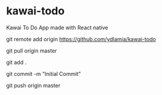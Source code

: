 # kawai-todo
Kawai To Do App made with React native


git remote add origin https://github.com/ydlamia/kawai-todo


git pull origin master

git add .


git commit -m "Initial Commit"


git push origin master
